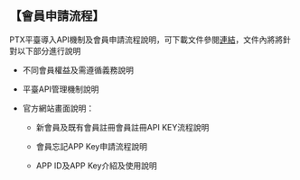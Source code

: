 ## 【會員申請流程】

PTX平臺導入API機制及會員申請流程說明，可下載文件參閱[連結](https://ptx.transportdata.tw/PTX/Uploads/Announcement/ed3cc379-3897-4079-a56c-3e9addf9d632.pdf)，文件內將將針對以下部分進行說明

- 不同會員權益及需遵循義務說明

- 平臺API管理機制說明

- 官方網站畫面說明：

   + 新會員及既有會員註冊會員註冊API KEY流程說明
   
   + 會員忘記APP Key申請流程說明
   
   + APP ID及APP Key介紹及使用說明

